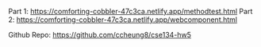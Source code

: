 Part 1: https://comforting-cobbler-47c3ca.netlify.app/methodtest.html
Part 2: https://comforting-cobbler-47c3ca.netlify.app/webcomponent.html

Github Repo: https://github.com/ccheung8/cse134-hw5